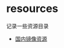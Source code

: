 # resources
记录一些资源目录

- [国内镜像资源](https://github.com/f1ybird/resources/blob/master/%E5%9B%BD%E5%86%85%E9%95%9C%E5%83%8F%E8%B5%84%E6%BA%90.md)
